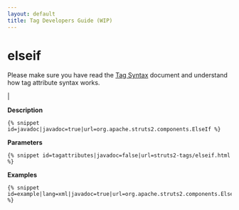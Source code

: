 ```yaml
---
layout: default
title: Tag Developers Guide (WIP)
---
```


# elseif


Please make sure you have read the [Tag Syntax](#PAGE_13927) document and understand how tag attribute syntax works.

| 

__Description__



~~~~~~~
{% snippet id=javadoc|javadoc=true|url=org.apache.struts2.components.ElseIf %}
~~~~~~~

__Parameters__



~~~~~~~
{% snippet id=tagattributes|javadoc=false|url=struts2-tags/elseif.html %}
~~~~~~~

__Examples__



~~~~~~~
{% snippet id=example|lang=xml|javadoc=true|url=org.apache.struts2.components.ElseIf %}
~~~~~~~
